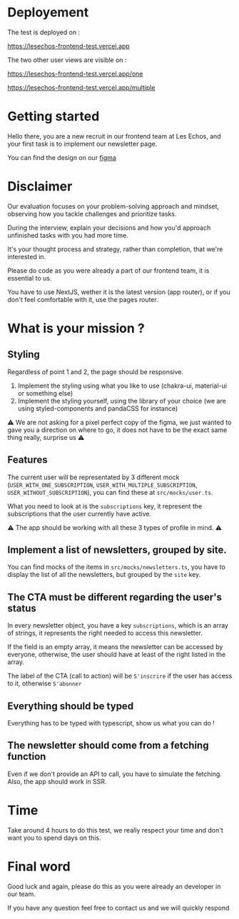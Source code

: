 # Deployement

The test is deployed on :

https://lesechos-frontend-test.vercel.app

The two other user views are visible on : 

https://lesechos-frontend-test.vercel.app/one

https://lesechos-frontend-test.vercel.app/multiple

# Getting started

Hello there, you are a new recruit in our frontend team at Les Echos, and your first task is to implement our newsletter page.

You can find the design on our [figma](https://www.figma.com/file/u1hoAP9FOa1FHbBgkE346o/Entretient-Dev-2024?type=design&node-id=1-309&mode=design)

# Disclaimer

Our evaluation focuses on your problem-solving approach and mindset, observing how you tackle challenges and prioritize tasks.

During the interview, explain your decisions and how you'd approach unfinished tasks with you had more time.

It's your thought process and strategy, rather than completion, that we're interested in.

Please do code as you were already a part of our frontend team, it is essential to us.

You have to use NextJS, wether it is the latest version (app router), or if you don't feel comfortable with it, use the pages router.

# What is your mission ?

## Styling

Regardless of point 1 and 2, the page should be responsive.

1. Implement the styling using what you like to use (chakra-ui, material-ui or something else)
2. Implement the styling yourself, using the library of your choice (we are using styled-components and pandaCSS for instance)

:warning: We are not asking for a pixel perfect copy of the figma, we just wanted to gave you a direction on where to go, it does not have to be the exact same thing really, surprise us :warning:

## Features

The current user will be representated by 3 different mock (`USER_WITH_ONE_SUBSCRIPTION`, `USER_WITH_MULTIPLE_SUBSCRIPTION`, `USER_WITHOUT_SUBSCRIPTION`), you can find these at `src/mocks/user.ts`.

What you need to look at is the `subscriptions` key, it represent the subscriptions that the user currently have active.

:warning: The app should be working with all these 3 types of profile in mind. :warning:

## Implement a list of newsletters, grouped by site.

You can find mocks of the items in `src/mocks/newsletters.ts`, you have to display the list of all the newsletters, but grouped by the `site` key.

## The CTA must be different regarding the user's status

In every newsletter object, you have a key `subscriptions`, which is an array of strings, it represents the right needed to access this newsletter.

If the field is an empty array, it means the newsletter can be accessed by everyone, otherwise, the user should have at least of the right listed in the array.

The label of the CTA (call to action) will be `S'inscrire` if the user has access to it, otherwise `S'abonner`

## Everything should be typed

Everything has to be typed with typescript, show us what you can do !

## The newsletter should come from a fetching function

Even if we don't provide an API to call, you have to simulate the fetching.
Also, the app should work in SSR.

# Time

Take around 4 hours to do this test, we really respect your time and don't want you to spend days on this.

# Final word

Good luck and again, please do this as you were already an developer in our team.

If you have any question feel free to contact us and we will quickly respond
